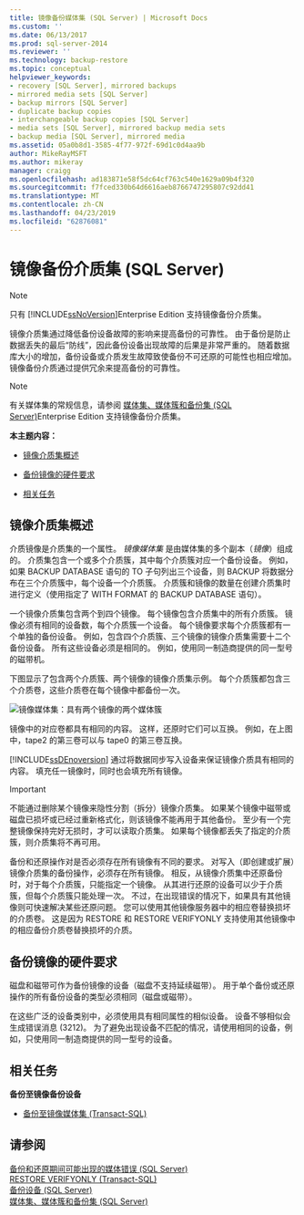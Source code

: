 ```yaml
---
title: 镜像备份媒体集 (SQL Server) | Microsoft Docs
ms.custom: ''
ms.date: 06/13/2017
ms.prod: sql-server-2014
ms.reviewer: ''
ms.technology: backup-restore
ms.topic: conceptual
helpviewer_keywords:
- recovery [SQL Server], mirrored backups
- mirrored media sets [SQL Server]
- backup mirrors [SQL Server]
- duplicate backup copies
- interchangeable backup copies [SQL Server]
- media sets [SQL Server], mirrored backup media sets
- backup media [SQL Server], mirrored media
ms.assetid: 05a0b8d1-3585-4f77-972f-69d1c0d4aa9b
author: MikeRayMSFT
ms.author: mikeray
manager: craigg
ms.openlocfilehash: ad183871e58f5dc64cf763c540e1629a09b4f320
ms.sourcegitcommit: f7fced330b64d6616aeb8766747295807c92dd41
ms.translationtype: MT
ms.contentlocale: zh-CN
ms.lasthandoff: 04/23/2019
ms.locfileid: "62876081"
---
```

# <a name="mirrored-backup-media-sets-sql-server"></a>镜像备份介质集 (SQL Server)
    
> [!NOTE]  
>  只有 [!INCLUDE[ssNoVersion](../../includes/ssnoversion-md.md)]Enterprise Edition 支持镜像备份介质集。  
  
 镜像介质集通过降低备份设备故障的影响来提高备份的可靠性。 由于备份是防止数据丢失的最后“防线”，因此备份设备出现故障的后果是非常严重的。 随着数据库大小的增加，备份设备或介质发生故障致使备份不可还原的可能性也相应增加。 镜像备份介质通过提供冗余来提高备份的可靠性。  
  
> [!NOTE]  
>  有关媒体集的常规信息，请参阅 [媒体集、媒体簇和备份集 (SQL Server)](media-sets-media-families-and-backup-sets-sql-server.md)Enterprise Edition 支持镜像备份介质集。  
  
 **本主题内容：**  
  
-   [镜像介质集概述](#OverviewofMirroredMediaSets)  
  
-   [备份镜像的硬件要求](#HardwareReqs)  
  
-   [相关任务](#RelatedTasks)  
  
##  <a name="OverviewofMirroredMediaSets"></a> 镜像介质集概述  
 介质镜像是介质集的一个属性。 *镜像媒体集* 是由媒体集的多个副本（*镜像*）组成的。 介质集包含一个或多个介质簇，其中每个介质簇对应一个备份设备。 例如，如果 BACKUP DATABASE 语句的 TO 子句列出三个设备，则 BACKUP 将数据分布在三个介质簇中，每个设备一个介质簇。 介质簇和镜像的数量在创建介质集时进行定义（使用指定了 WITH FORMAT 的 BACKUP DATABASE 语句）。  
  
 一个镜像介质集包含两个到四个镜像。 每个镜像包含介质集中的所有介质簇。 镜像必须有相同的设备数，每个介质簇一个设备。 每个镜像要求每个介质簇都有一个单独的备份设备。 例如，包含四个介质簇、三个镜像的镜像介质集需要十二个备份设备。 所有这些设备必须是相同的。 例如，使用同一制造商提供的同一型号的磁带机。  
  
 下图显示了包含两个介质簇、两个镜像的镜像介质集示例。 每个介质簇都包含三个介质卷，这些介质卷在每个镜像中都备份一次。  
  
 ![镜像媒体集：具有两个镜像的两个媒体簇](../../database-engine/media/bnr-backup-media-mirror.gif "镜像媒体集：具有两个镜像的两个媒体簇")  
  
 镜像中的对应卷都具有相同的内容。 这样，还原时它们可以互换。 例如，在上图中，tape2 的第三卷可以与 tape0 的第三卷互换。  
  
 [!INCLUDE[ssDEnoversion](../../includes/ssdenoversion-md.md)] 通过将数据同步写入设备来保证镜像介质具有相同的内容。 填充任一镜像时，同时也会填充所有镜像。  
  
> [!IMPORTANT]  
>  不能通过删除某个镜像来隐性分割（拆分）镜像介质集。 如果某个镜像中磁带或磁盘已损坏或已经过重新格式化，则该镜像不能再用于其他备份。 至少有一个完整镜像保持完好无损时，才可以读取介质集。 如果每个镜像都丢失了指定的介质簇，则介质集将不再可用。  
  
 备份和还原操作对是否必须存在所有镜像有不同的要求。 对写入（即创建或扩展）镜像介质集的备份操作，必须存在所有镜像。 相反，从镜像介质集中还原备份时，对于每个介质簇，只能指定一个镜像。 从其进行还原的设备可以少于介质簇，但每个介质簇只能处理一次。 不过，在出现错误的情况下，如果具有其他镜像则可快速解决某些还原问题。 您可以使用其他镜像服务器中的相应卷替换损坏的介质卷。 这是因为 RESTORE 和 RESTORE VERIFYONLY 支持使用其他镜像中的相应备份介质卷替换损坏的介质。  
  
##  <a name="HardwareReqs"></a> 备份镜像的硬件要求  
 磁盘和磁带可作为备份镜像的设备（磁盘不支持延续磁带）。 用于单个备份或还原操作的所有备份设备的类型必须相同（磁盘或磁带）。  
  
 在这些广泛的设备类别中，必须使用具有相同属性的相似设备。 设备不够相似会生成错误消息 (3212)。 为了避免出现设备不匹配的情况，请使用相同的设备，例如，只使用同一制造商提供的同一型号的设备。  
  
##  <a name="RelatedTasks"></a> 相关任务  
 **备份至镜像备份设备**  
  
-   [备份至镜像媒体集 (Transact-SQL)](back-up-to-a-mirrored-media-set-transact-sql.md)  
  
## <a name="see-also"></a>请参阅  
 [备份和还原期间可能出现的媒体错误 (SQL Server)](possible-media-errors-during-backup-and-restore-sql-server.md)   
 [RESTORE VERIFYONLY (Transact-SQL)](/sql/t-sql/statements/restore-statements-verifyonly-transact-sql)   
 [备份设备 (SQL Server)](backup-devices-sql-server.md)   
 [媒体集、媒体簇和备份集 (SQL Server)](media-sets-media-families-and-backup-sets-sql-server.md)  
  
  

